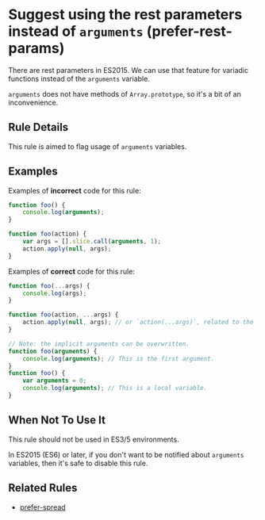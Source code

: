 # Suggest using the rest parameters instead of `arguments` (prefer-rest-params)

There are rest parameters in ES2015.
We can use that feature for variadic functions instead of the `arguments` variable.

`arguments` does not have methods of `Array.prototype`, so it's a bit of an inconvenience.

## Rule Details

This rule is aimed to flag usage of `arguments` variables.

## Examples

Examples of **incorrect** code for this rule:

```js
function foo() {
    console.log(arguments);
}

function foo(action) {
    var args = [].slice.call(arguments, 1);
    action.apply(null, args);
}
```

Examples of **correct** code for this rule:

```js
function foo(...args) {
    console.log(args);
}

function foo(action, ...args) {
    action.apply(null, args); // or `action(...args)`, related to the `prefer-spread` rule.
}

// Note: the implicit arguments can be overwritten.
function foo(arguments) {
    console.log(arguments); // This is the first argument.
}
function foo() {
    var arguments = 0;
    console.log(arguments); // This is a local variable.
}
```

## When Not To Use It

This rule should not be used in ES3/5 environments.

In ES2015 (ES6) or later, if you don't want to be notified about `arguments` variables, then it's safe to disable this rule.

## Related Rules

* [prefer-spread](prefer-spread.md)
